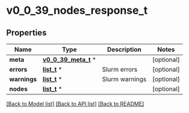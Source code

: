 # v0_0_39_nodes_response_t

## Properties
Name | Type | Description | Notes
------------ | ------------- | ------------- | -------------
**meta** | [**v0_0_39_meta_t**](v0_0_39_meta.md) \* |  | [optional] 
**errors** | [**list_t**](v0_0_39_error.md) \* | Slurm errors | [optional] 
**warnings** | [**list_t**](v0_0_39_warning.md) \* | Slurm warnings | [optional] 
**nodes** | [**list_t**](v0_0_39_node.md) \* |  | [optional] 

[[Back to Model list]](../README.md#documentation-for-models) [[Back to API list]](../README.md#documentation-for-api-endpoints) [[Back to README]](../README.md)


